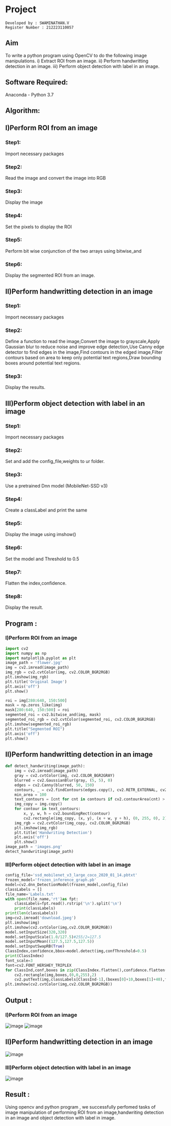 # Project
```
Developed by : SWAMINATHAN.V
Register Number : 212223110057
```

## Aim
To write a python program using OpenCV to do the following image manipulations.
i) Extract ROI from  an image.
ii) Perform handwritting detection in an image.
iii) Perform object detection with label in an image.
## Software Required:
Anaconda - Python 3.7
## Algorithm:
## I)Perform ROI from an image
### Step1:
Import necessary packages 
### Step2:
Read the image and convert the image into RGB
### Step3:
Display the image
### Step4:
Set the pixels to display the ROI 
### Step5:
Perform bit wise conjunction of the two arrays  using bitwise_and 
### Step6:
Display the segmented ROI from an image.
## II)Perform handwritting detection in an image
### Step1:
Import necessary packages 
### Step2:
Define a function to read the image,Convert the image to grayscale,Apply Gaussian blur to reduce noise and improve edge detection,Use Canny edge detector to find edges in the image,Find contours in the edged image,Filter contours based on area to keep only potential text regions,Draw bounding boxes around potential text regions.
### Step3:
Display the results.
## III)Perform object detection with label in an image
### Step1:
Import necessary packages 
### Step2:
Set and add the config_file,weights to ur folder.
### Step3:
Use a pretrained Dnn model (MobileNet-SSD v3)
### Step4:
Create a classLabel and print the same
### Step5:
Display the image using imshow()
### Step6:
Set the model and Threshold to 0.5
### Step7:
Flatten the index,confidence.
### Step8:
Display the result.
## Program :
### I)Perform ROI from an image
```python
import cv2
import numpy as np
import matplotlib.pyplot as plt
image_path = 'flower.jpg'
img = cv2.imread(image_path)
img_rgb = cv2.cvtColor(img, cv2.COLOR_BGR2RGB)
plt.imshow(img_rgb)
plt.title('Original Image')
plt.axis('off')
plt.show()
```
```python
roi = img[280:640, 150:500]
mask = np.zeros_like(img)
mask[280:640, 150:500] = roi
segmented_roi = cv2.bitwise_and(img, mask)
segmented_roi_rgb = cv2.cvtColor(segmented_roi, cv2.COLOR_BGR2RGB)
plt.imshow(segmented_roi_rgb)
plt.title("Segmented ROI")
plt.axis('off')
plt.show()
```

## II)Perform handwritting detection in an image
```python
def detect_handwriting(image_path):
    img = cv2.imread(image_path)
    gray = cv2.cvtColor(img, cv2.COLOR_BGR2GRAY)
    blurred = cv2.GaussianBlur(gray, (5, 5), 0)
    edges = cv2.Canny(blurred, 50, 150)
    contours, _ = cv2.findContours(edges.copy(), cv2.RETR_EXTERNAL, cv2.CHAIN_APPROX_SIMPLE)
    min_area = 100
    text_contours = [cnt for cnt in contours if cv2.contourArea(cnt) > min_area]
    img_copy = img.copy()
    for contour in text_contours:
        x, y, w, h = cv2.boundingRect(contour)
        cv2.rectangle(img_copy, (x, y), (x + w, y + h), (0, 255, 0), 2)
    img_rgb = cv2.cvtColor(img_copy, cv2.COLOR_BGR2RGB)
    plt.imshow(img_rgb)
    plt.title('Handwriting Detection')
    plt.axis('off')
    plt.show()
image_path = 'images.png'
detect_handwriting(image_path)
```
### III)Perform object detection with label in an image
```python
config_file='ssd_mobilenet_v3_large_coco_2020_01_14.pbtxt'
frozen_model='frozen_inference_graph.pb'
model=cv2.dnn_DetectionModel(frozen_model,config_file)
classLabels = []
file_name='Labels.txt'
with open(file_name,'rt')as fpt:
    classLabels=fpt.read().rstrip('\n').split('\n')
    print(classLabels)
print(len(classLabels))
img=cv2.imread('download.jpeg')
plt.imshow(img)
plt.imshow(cv2.cvtColor(img,cv2.COLOR_BGR2RGB))
model.setInputSize(320,320)
model.setInputScale(1.0/127.5)#255/2=127.5
model.setInputMean((127.5,127.5,127.5))
model.setInputSwapRB(True)
ClassIndex,confidence,bbox=model.detect(img,confThreshold=0.5)
print(ClassIndex)
font_scale=3
font=cv2.FONT_HERSHEY_TRIPLEX
for ClassInd,conf,boxes in zip(ClassIndex.flatten(),confidence.flatten(),bbox):
    cv2.rectangle(img,boxes,(0,0,255),2)
    cv2.putText(img,classLabels[ClassInd-1],(boxes[0]+10,boxes[1]+40),font,fontScale=font_scale,color=(255,255,255),thickness=10)
plt.imshow(cv2.cvtColor(img,cv2.COLOR_BGR2RGB))
```
## Output :
### I)Perform ROI from an image
![image](https://github.com/user-attachments/assets/466a96b8-c660-468a-8177-2f845a1de6a6)
![image](https://github.com/user-attachments/assets/7675e832-2f17-4701-9ccd-bc0eba343c8a)

## II)Perform handwritting detection in an image
![image](https://github.com/user-attachments/assets/da2bc445-af1b-494e-9bef-bab664aeef8e)


### III)Perform object detection with label in an image
![image](https://github.com/user-attachments/assets/bb1aa105-b019-4580-88f1-94bb7ea83f1c)

## Result :
Using opencv and python program , we successfully perfomed tasks of image manipulation of performing ROI from an image,handwriting detection in an image and object detection with label in image.
